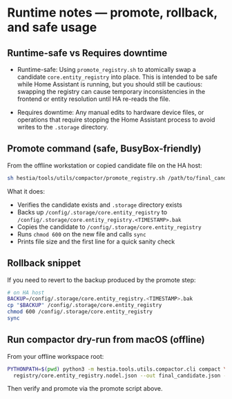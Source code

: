 Runtime notes — promote, rollback, and safe usage
================================================

Runtime-safe vs Requires downtime
--------------------------------
- Runtime-safe: Using `promote_registry.sh` to atomically swap a candidate
  `core.entity_registry` into place. This is intended to be safe while Home
  Assistant is running, but you should still be cautious: swapping the
  registry can cause temporary inconsistencies in the frontend or entity
  resolution until HA re-reads the file.

- Requires downtime: Any manual edits to hardware device files, or operations
  that require stopping the Home Assistant process to avoid writes to the
  `.storage` directory.

Promote command (safe, BusyBox-friendly)
---------------------------------------
From the offline workstation or copied candidate file on the HA host:

```sh
sh hestia/tools/utils/compactor/promote_registry.sh /path/to/final_candidate.json /config
```

What it does:
- Verifies the candidate exists and `.storage` directory exists
- Backs up `/config/.storage/core.entity_registry` to `/config/.storage/core.entity_registry.<TIMESTAMP>.bak`
- Copies the candidate to `/config/.storage/core.entity_registry`
- Runs `chmod 600` on the new file and calls `sync`
- Prints file size and the first line for a quick sanity check

Rollback snippet
----------------
If you need to revert to the backup produced by the promote step:

```sh
# on HA host
BACKUP=/config/.storage/core.entity_registry.<TIMESTAMP>.bak
cp "$BACKUP" /config/.storage/core.entity_registry
chmod 600 /config/.storage/core.entity_registry
sync
```

Run compactor dry-run from macOS (offline)
-----------------------------------------
From your offline workspace root:

```sh
PYTHONPATH=$(pwd) python3 -m hestia.tools.utils.compactor.cli compact \
  registry/core.entity_registry.nodel.json --out final_candidate.json --cap-trim-threshold 4096 --effect-list-max 50
```

Then verify and promote via the promote script above.
